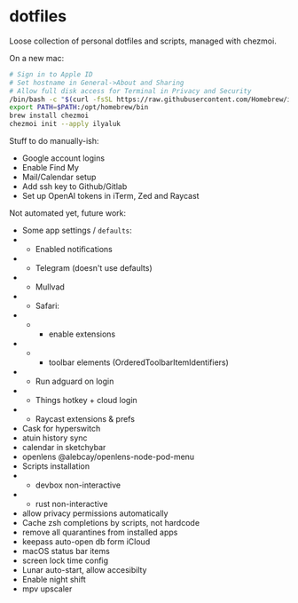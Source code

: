 # dotfiles

Loose collection of personal dotfiles and scripts, managed with chezmoi.

On a new mac:
```bash
# Sign in to Apple ID
# Set hostname in General->About and Sharing
# Allow full disk access for Terminal in Privacy and Security
/bin/bash -c "$(curl -fsSL https://raw.githubusercontent.com/Homebrew/install/HEAD/install.sh)"
export PATH=$PATH:/opt/homebrew/bin
brew install chezmoi
chezmoi init --apply ilyaluk
```

Stuff to do manually-ish:
* Google account logins
* Enable Find My
* Mail/Calendar setup
* Add ssh key to Github/Gitlab
* Set up OpenAI tokens in iTerm, Zed and Raycast

Not automated yet, future work:
* Some app settings / `defaults`:
* * Enabled notifications
* * Telegram (doesn't use defaults)
* * Mullvad
* * Safari:
* * * enable extensions
* * * toolbar elements (OrderedToolbarItemIdentifiers)
* * Run adguard on login
* * Things hotkey + cloud login
* * Raycast extensions & prefs
* Cask for hyperswitch
* atuin history sync
* calendar in sketchybar
* openlens @alebcay/openlens-node-pod-menu
* Scripts installation
* * devbox non-interactive
* * rust non-interactive
* allow privacy permissions automatically
* Cache zsh completions by scripts, not hardcode
* remove all quarantines from installed apps
* keepass auto-open db form iCloud
* macOS status bar items
* screen lock time config
* Lunar auto-start, allow accesibilty
* Enable night shift
* mpv upscaler
